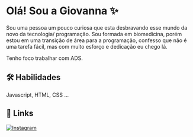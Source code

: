 # Olá! Sou a Giovanna ✨

Sou uma pessoa um pouco curiosa que esta desbravando esse mundo da novo da tecnologia/ programação. Sou formada em biomedicina, porém estou em uma transição de área para a programação, confesso que não é uma tarefa fácil, mas com muito esforço e dedicação eu chego lá. 

Tenho foco trabalhar com ADS.

## 🛠 Habilidades
Javascript, HTML, CSS ...

## 🔗 Links

[![Instagram](https://img.shields.io/badge/Instagram-000?style=for-the-badge&logo=instagram)](https://www.instagram.com/SEUUSERNAME/@miketsugaminanami)
